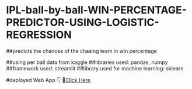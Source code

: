 # IPL-ball-by-ball-WIN-PERCENTAGE-PREDICTOR-USING-LOGISTIC-REGRESSION
##predicts the chances of the chasing team in win percentage 

##using per ball data from kaggle
##libraries used: pandas, numpy
##framework used: streamlit
##library used for machine learning: sklearn

#deployed Web App 👇
🔗[Click Here](https://ipl-win-percentage-predictor.herokuapp.com/)
